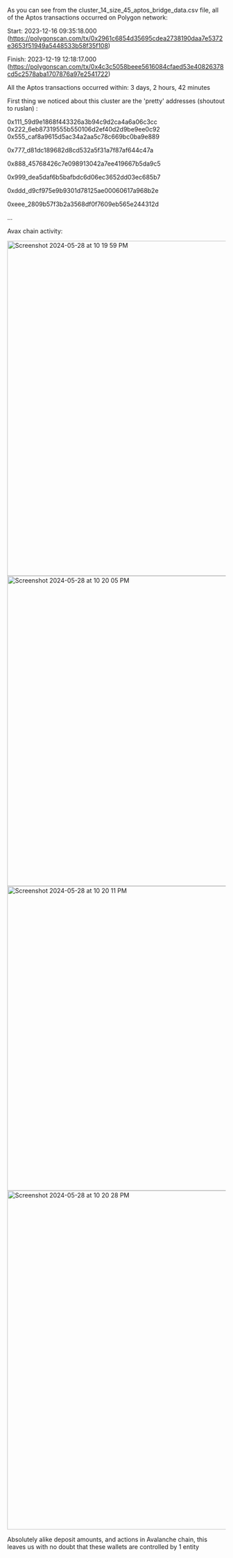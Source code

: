 As you can see from the cluster_14_size_45_aptos_bridge_data.csv file, all of the Aptos transactions occurred on Polygon network:

Start: 2023-12-16 09:35:18.000 (https://polygonscan.com/tx/0x2961c6854d35695cdea2738190daa7e5372e3653f51949a5448533b58f35f108)

Finish: 2023-12-19 12:18:17.000 (https://polygonscan.com/tx/0x4c3c5058beee5616084cfaed53e40826378cd5c2578aba1707876a97e2541722)

All the Aptos transactions occurred within: 3 days, 2 hours, 42 minutes

First thing we noticed about this cluster are the 'pretty' addresses (shoutout to ruslan) : 

0x111_59d9e1868f443326a3b94c9d2ca4a6a06c3cc
0x222_6eb87319555b550106d2ef40d2d9be9ee0c92
0x555_caf8a9615d5ac34a2aa5c78c669bc0ba9e889

0x777_d81dc189682d8cd532a5f31a7f87af644c47a

0x888_45768426c7e098913042a7ee419667b5da9c5

0x999_dea5daf6b5bafbdc6d06ec3652dd03ec685b7

0xddd_d9cf975e9b9301d78125ae00060617a968b2e

0xeee_2809b57f3b2a3568df0f7609eb565e244312d

...

Avax chain activity:

<img width="770" alt="Screenshot 2024-05-28 at 10 19 59 PM" src="https://github.com/trippleter/same-aptos-receiver/assets/169191457/7b494d46-34c6-4fac-b04e-a6defbe0fb56">
<img width="713" alt="Screenshot 2024-05-28 at 10 20 05 PM" src="https://github.com/trippleter/same-aptos-receiver/assets/169191457/8f94ffa3-f1c3-48a5-80fc-e4a14b5d6b49">
<img width="700" alt="Screenshot 2024-05-28 at 10 20 11 PM" src="https://github.com/trippleter/same-aptos-receiver/assets/169191457/9d3d9579-7f5c-400a-b00c-a6cec8233f7d">
<img width="779" alt="Screenshot 2024-05-28 at 10 20 28 PM" src="https://github.com/trippleter/same-aptos-receiver/assets/169191457/e542f276-b122-45cb-abca-2ef30cce5bc7">

Absolutely alike deposit amounts, and actions in Avalanche chain, this leaves us with no doubt that these wallets are controlled by 1 entity
